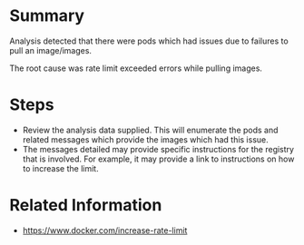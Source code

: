 # Summary
Analysis detected that there were pods which had issues due to failures to pull an image/images.
 
The root cause was rate limit exceeded errors while pulling images.

# Steps
* Review the analysis data supplied. This will enumerate the pods and related messages which provide the images which had this issue.
* The messages detailed may provide specific instructions for the registry that is involved. For example, it may provide a link to instructions on how to increase the limit.

# Related Information
* https://www.docker.com/increase-rate-limit
